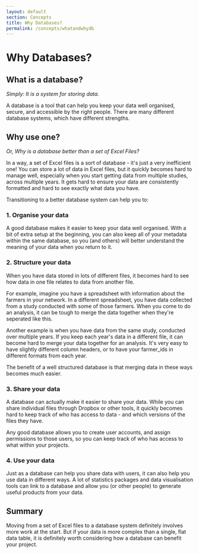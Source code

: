 ```yaml
---
layout: default
section: Concepts
title: Why Databases?
permalink: /concepts/whatandwhydb
---
```


# Why Databases?

## What is a database?

_Simply: It is a system for storing data._

A database is a tool that can help you keep your data well organised, secure, and accessible by the right people. There are many different database systems, which have different strengths.

## Why use one?

_Or, Why is a database better than a set of Excel Files?_

In a way, a set of Excel files is a sort of database - it's just a very inefficient one! You can store a lot of data in Excel files, but it quickly becomes hard to manage well, especially when you start getting data from multiple studies, across multiple years. It gets hard to ensure your data are consistently formatted and hard to see exactly what data you have.

Transitioning to a better database system can help you to:

### 1. Organise your data

A good database makes it easier to keep your data well organised. With a bit of extra setup at the beginning, you can also keep all of your metadata within the same database, so you (and others) will better understand the meaning of your data when you return to it.

### 2. Structure your data

When you have data stored in lots of different files, it becomes hard to see how data in one file relates to data from another file.

For example, imagine you have a spreadsheet with information about the farmers in your network. In a different spreadsheet, you have data collected from a study conducted with some of those farmers. When you come to do an analysis, it can be tough to merge the data together when they're seperated like this.

Another example is when you have data from the same study, conducted over multiple years. If you keep each year's data in a different file, it can become hard to merge your data together for an analysis. It's very easy to have slightly different column headers, or to have your farmer_ids in different formats from each year.

The benefit of a well structured database is that merging data in these ways becomes much easier.

### 3. Share your data

A database can actually make it easier to share your data. While you can share individual files through Dropbox or other tools, it quickly becomes hard to keep track of who has access to data - and which versions of the files they have.

Any good database allows you to create user accounts, and assign permissions to those users, so you can keep track of who has access to what within your projects.

### 4. Use your data

Just as a database can help you share data with users, it can also help you use data in different ways. A lot of statistics packages and data visualisation tools can link to a database and allow you (or other people) to generate useful products from your data.

## Summary

Moving from a set of Excel files to a database system definitely involves more work at the start. But if your data is more complex than a single, flat data table, it is definitely worth considering how a database can benefit your project.
